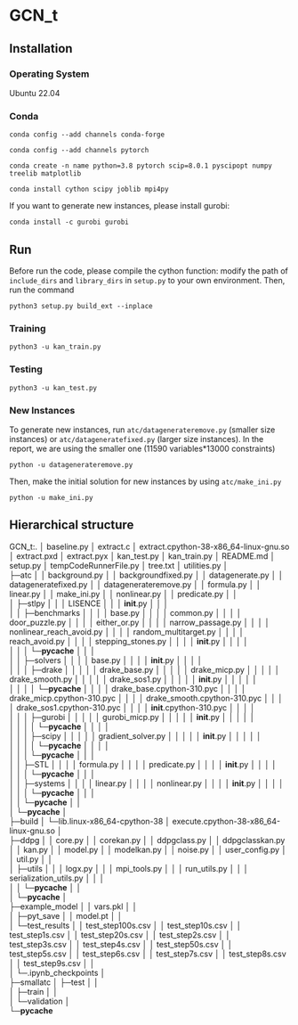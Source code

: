 # GCN_t
## Installation
### Operating System

Ubuntu 22.04

### Conda
`conda config --add channels conda-forge`

`conda config --add channels pytorch`

`conda create -n name python=3.8 pytorch scip=8.0.1 pyscipopt numpy treelib matplotlib`

`conda install cython scipy joblib mpi4py`

If you want to generate new instances, please install gurobi:

`conda install -c gurobi gurobi`

## Run
Before run the code, please compile the cython function: modify the path of `include_dirs` and `library_dirs` in `setup.py` to your own environment. Then, run the command

`python3 setup.py build_ext --inplace`

### Training

`python3 -u kan_train.py`

### Testing

`python3 -u kan_test.py`

### New Instances
To generate new instances, run `atc/datagenerateremove.py` (smaller size instances) or `atc/datageneratefixed.py` (larger size instances). In the report, we are using the smaller one (11590 variables*13000 constraints)

`python -u datagenerateremove.py`

Then, make the initial solution for new instances by using `atc/make_ini.py`

`python -u make_ini.py`

## Hierarchical structure


GCN_t:.
│  baseline.py
│  extract.c
│  extract.cpython-38-x86_64-linux-gnu.so
│  extract.pxd
│  extract.pyx
│  kan_test.py
│  kan_train.py
│  README.md
│  setup.py
│  tempCodeRunnerFile.py
│  tree.txt
│  utilities.py
│  
├─atc
│  │  background.py
│  │  backgroundfixed.py
│  │  datagenerate.py
│  │  datageneratefixed.py
│  │  datagenerateremove.py
│  │  formula.py
│  │  linear.py
│  │  make_ini.py
│  │  nonlinear.py
│  │  predicate.py
│  │  
│  ├─stlpy
│  │  │  LISENCE
│  │  │  __init__.py
│  │  │  
│  │  ├─benchmarks
│  │  │  │  base.py
│  │  │  │  common.py
│  │  │  │  door_puzzle.py
│  │  │  │  either_or.py
│  │  │  │  narrow_passage.py
│  │  │  │  nonlinear_reach_avoid.py
│  │  │  │  random_multitarget.py
│  │  │  │  reach_avoid.py
│  │  │  │  stepping_stones.py
│  │  │  │  __init__.py
│  │  │  │  
│  │  │  └─__pycache__
│  │  │          
│  │  ├─solvers
│  │  │  │  base.py
│  │  │  │  __init__.py
│  │  │  │  
│  │  │  ├─drake
│  │  │  │  │  drake_base.py
│  │  │  │  │  drake_micp.py
│  │  │  │  │  drake_smooth.py
│  │  │  │  │  drake_sos1.py
│  │  │  │  │  __init__.py
│  │  │  │  │  
│  │  │  │  └─__pycache__
│  │  │  │          drake_base.cpython-310.pyc
│  │  │  │          drake_micp.cpython-310.pyc
│  │  │  │          drake_smooth.cpython-310.pyc
│  │  │  │          drake_sos1.cpython-310.pyc
│  │  │  │          __init__.cpython-310.pyc
│  │  │  │          
│  │  │  ├─gurobi
│  │  │  │  │  gurobi_micp.py
│  │  │  │  │  __init__.py
│  │  │  │  │  
│  │  │  │  └─__pycache__
│  │  │  │          
│  │  │  ├─scipy
│  │  │  │  │  gradient_solver.py
│  │  │  │  │  __init__.py
│  │  │  │  │  
│  │  │  │  └─__pycache__
│  │  │  │          
│  │  │  └─__pycache__
│  │  │          
│  │  ├─STL
│  │  │  │  formula.py
│  │  │  │  predicate.py
│  │  │  │  __init__.py
│  │  │  │  
│  │  │  └─__pycache__
│  │  │          
│  │  ├─systems
│  │  │  │  linear.py
│  │  │  │  nonlinear.py
│  │  │  │  __init__.py
│  │  │  │  
│  │  │  └─__pycache__
│  │  │          
│  │  └─__pycache__
│  │          
│  └─__pycache__
│          
├─build
│  └─lib.linux-x86_64-cpython-38
│          execute.cpython-38-x86_64-linux-gnu.so
│          
├─ddpg
│  │  core.py
│  │  corekan.py
│  │  ddpgclass.py
│  │  ddpgclasskan.py
│  │  kan.py
│  │  model.py
│  │  modelkan.py
│  │  noise.py
│  │  user_config.py
│  │  util.py
│  │  
│  ├─utils
│  │  │  logx.py
│  │  │  mpi_tools.py
│  │  │  run_utils.py
│  │  │  serialization_utils.py
│  │  │  
│  │  └─__pycache__
│  │          
│  └─__pycache__
│          
├─example_model
│  │  vars.pkl
│  │  
│  ├─pyt_save
│  │      model.pt
│  │      
│  └─test_results
│      │  test_step100s.csv
│      │  test_step10s.csv
│      │  test_step1s.csv
│      │  test_step20s.csv
│      │  test_step2s.csv
│      │  test_step3s.csv
│      │  test_step4s.csv
│      │  test_step50s.csv
│      │  test_step5s.csv
│      │  test_step6s.csv
│      │  test_step7s.csv
│      │  test_step8s.csv
│      │  test_step9s.csv
│      │  
│      └─.ipynb_checkpoints
│              
├─smallatc
│  ├─test
│  │      
│  ├─train
│  │      
│  └─validation
│          
└─__pycache__
